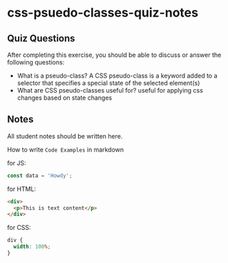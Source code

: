 # css-psuedo-classes-quiz-notes

## Quiz Questions

After completing this exercise, you should be able to discuss or answer the following questions:

- What is a pseudo-class?
  A CSS pseudo-class is a keyword added to a selector that specifies a special state of the selected element(s)
- What are CSS pseudo-classes useful for?
  useful for applying css changes based on state changes

## Notes

All student notes should be written here.

How to write `Code Examples` in markdown

for JS:

```javascript
const data = 'Howdy';
```

for HTML:

```html
<div>
  <p>This is text content</p>
</div>
```

for CSS:

```css
div {
  width: 100%;
}
```
